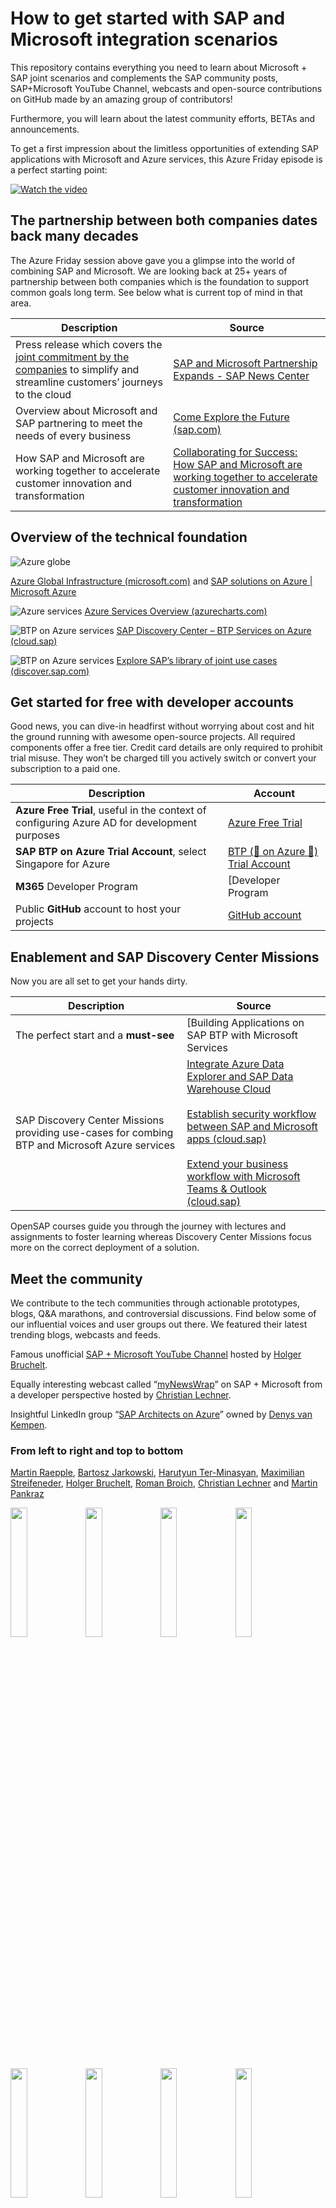 # How to get started with SAP and Microsoft integration scenarios

This repository contains everything you need to learn about Microsoft + SAP joint scenarios and complements the SAP community posts, SAP+Microsoft YouTube Channel, webcasts and open-source contributions on GitHub made by an amazing group of contributors!

Furthermore, you will learn about the latest community efforts, BETAs and announcements.

To get a first impression about the limitless opportunities of extending SAP applications with Microsoft and Azure services, this Azure Friday episode is a perfect starting point:

[![Watch the video](img/azure-friday-placeholder.png)](https://youtu.be/72kbjv0GJAY)

## The partnership between both companies dates back many decades

The Azure Friday session above gave you a glimpse into the world of combining SAP and Microsoft.  We are looking back at 25+ years of partnership between both companies which is the foundation to support common goals long term. See below what is current top of mind in that area.

| Description | Source |
| ----------- | ----------- |
| Press release which covers the [joint commitment by the companies](https://news.sap.com/2019/10/sap-microsoft-partnership-cloud-migration-offerings/) to simplify and streamline customers’ journeys to the cloud | [SAP and Microsoft Partnership Expands - SAP News Center](https://news.sap.com/2021/01/sap-and-microsoft-expand-partnership-integrate-teams/) |
| Overview about Microsoft and SAP partnering to meet the needs of every business | [Come Explore the Future (sap.com)](https://www.sap.com/dmc/exp/2020-09-sap-microsoft-immersive-experience/index.html#/) |
| How SAP and Microsoft are working together to accelerate customer innovation and transformation | [Collaborating for Success: How SAP and Microsoft are working together to accelerate customer innovation and transformation](https://www.sap.com/documents/2021/01/ca0f4c25-c87d-0010-87a3-c30de2ffd8ff.html) |

## Overview of the technical foundation

![Azure globe](img/global-infra.png)

[Azure Global Infrastructure (microsoft.com)](https://infrastructuremap.microsoft.com/) and [SAP solutions on Azure | Microsoft Azure](https://azure.microsoft.com/solutions/sap/azure-solutions/#solution-architectures)

![Azure services](img/global-services.png)
[Azure Services Overview (azurecharts.com)](https://azurecharts.com/overview)

![BTP on Azure services](img/global-services-btp.png)
[SAP Discovery Center – BTP Services on Azure (cloud.sap)](https://discovery-center.cloud.sap/viewServices?provider=azure&regions=all&showFilters=true)

![BTP on Azure services](img/sap-ms-use-cases.png)
[Explore SAP’s library of joint use cases (discover.sap.com)](https://discover.sap.com/microsoft/en-us/azure.html#use-cases)

## Get started for free with developer accounts

Good news, you can dive-in headfirst without worrying about cost and hit the ground running with awesome open-source projects. All required components offer a free tier. Credit card details are only required to prohibit trial misuse. They won’t be charged till you actively switch or convert your subscription to a paid one.

| Description | Account |
| ----------- | ----------- |
| **Azure Free Trial**, useful in the context of configuring Azure AD for development purposes | [Azure Free Trial](https://azure.microsoft.com/free/) |
| **SAP BTP on Azure Trial Account**, select Singapore for Azure | [BTP (🚀 on Azure 🚀) Trial Account](https://developers.sap.com/tutorials/hcp-create-trial-account.html) |
| **M365** Developer Program | [Developer Program | Microsoft 365 Dev Center](https://developer.microsoft.com/microsoft-365/dev-program) |
| Public **GitHub** account to host your projects | [GitHub account](https://github.com/) |

## Enablement and SAP Discovery Center Missions

Now you are all set to get your hands dirty.

| Description | Source |
| ----------- | ----------- |
| The perfect start and a **must-see** | [Building Applications on SAP BTP with Microsoft Services | openSAP](https://open.sap.com/courses/btpma1) |
| SAP Discovery Center Missions providing use-cases for combing BTP and Microsoft Azure services | [Integrate Azure Data Explorer and SAP Data Warehouse Cloud](https://discovery-center.cloud.sap/missiondetail/3433/3473/)<br><br>[Establish security workflow between SAP and Microsoft apps (cloud.sap)](https://discovery-center.cloud.sap/missiondetail/3232/3236/)<br><br>[Extend your business workflow with Microsoft Teams & Outlook (cloud.sap)](https://discovery-center.cloud.sap/missiondetail/3674/3717/) |

OpenSAP courses guide you through the journey with lectures and assignments to foster learning whereas Discovery Center Missions focus more on the correct deployment of a solution.

## Meet the community

We contribute to the tech communities through actionable prototypes, blogs, Q&A marathons, and controversial discussions. Find below some of our influential voices and user groups out there. We featured their latest trending blogs, webcasts and feeds.

Famous unofficial [SAP + Microsoft YouTube Channel](https://www.youtube.com/c/SAPonAzure) hosted by [Holger Bruchelt](https://people.sap.com/hobruche).

Equally interesting webcast called “[myNewsWrap](https://www.youtube.com/playlist?list=PLmZLSvJAm8Fb3S4T9JWgwm0klLI8uc-ka)” on SAP + Microsoft from a developer perspective hosted by [Christian Lechner](https://people.sap.com/christian.lechner).

Insightful LinkedIn group “[SAP Architects on Azure](https://www.linkedin.com/groups/9055223/)” owned by [Denys van Kempen](https://people.sap.com/denys.kempen).

### From left to right and top to bottom

[Martin Raepple](https://people.sap.com/mraepple), [Bartosz Jarkowski](https://people.sap.com/bjarkowski), [Harutyun Ter-Minasyan](https://www.linkedin.com/in/hterminasyan/), [Maximilian Streifeneder](https://people.sap.com/iinside), [Holger Bruchelt](https://people.sap.com/hobruche), [Roman Broich](https://www.linkedin.com/in/roman-broich/), [Christian Lechner](https://people.sap.com/christian.lechner) and [Martin Pankraz](https://people.sap.com/martin-pankraz)

<img src="img/members/martin-raepple.jpg" width="23%"></img> <img src="img/members/bartosz.jpg" width="23%"></img> <img src="img/members/harut.jpg" width="23%"></img> <img src="img/members/max.png" width="23%"></img> <img src="img/members/Holger.jpg" width="23%"></img> <img src="img/members/roman.jpg" width="23%"></img> <img src="img/members/christian.lechner.png" width="23%"></img> <img src="img/members/martin.jpg" width="23%"></img>

Find our blog post rooster grouped by topic [here](rooster/blog-rooster.md).

## Customer Engagement Initiatives and public BETAs

[Inviting you: Register soon to explore your event-driven pathway between SAP and Microsoft Azure | SAP Blogs](https://blogs.sap.com/2021/10/08/inviting-you-register-soon-to-explore-your-event-driven-pathway-between-sap-and-microsoft-azure/)

[SAP Private Link Service (BETA) is Available | SAP Blogs](https://blogs.sap.com/2021/06/28/sap-private-link-service-beta-is-available/)

## Contributing

We are always looking for passionate SAP + Microsoft advocates. Just reach out via GitHub, create pull-requests, post issues, meet us at the SAP community, LinkedIn or Twitter.

Yours

![ninja unicorn](img/ninja-unicorn.png)
